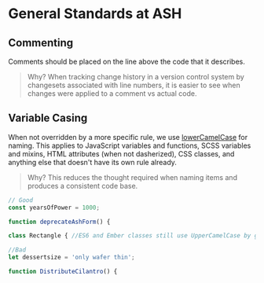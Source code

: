 # General Standards at ASH

## Commenting

Comments should be placed on the line above the code that it describes.
> Why? When tracking change history in a version control system by changesets associated with line numbers, it is easier to see when changes were applied to a comment vs actual code.

## Variable Casing

When not overridden by a more specific rule, we use [lowerCamelCase](https://en.wiktionary.org/wiki/lowerCamelCase) for naming. This applies to JavaScript variables and functions, SCSS variables and mixins, HTML attributes (when not dasherized), CSS classes, and anything else that doesn't have its own rule already.
> Why? This reduces the thought required when naming items and produces a consistent code base.

```javascript
// Good
const yearsOfPower = 1000;

function deprecateAshForm() {

class Rectangle { //ES6 and Ember classes still use UpperCamelCase by general consensus

//Bad
let dessertsize = 'only wafer thin';

function DistributeCilantro() {
```
